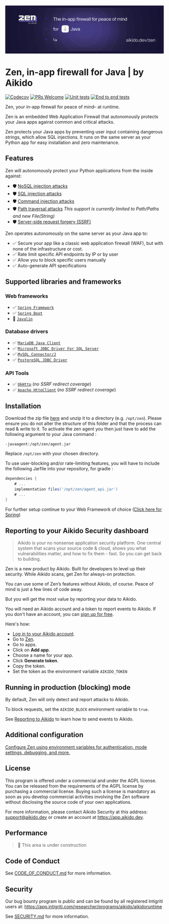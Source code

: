 ![Zen by Aikido for Java](./docs/banner.svg)


# Zen, in-app firewall for Java | by Aikido
[![Codecov](https://img.shields.io/codecov/c/github/AikidoSec/firewall-java?style=flat-square&token=AJK9LU35GY)](https://app.codecov.io/gh/aikidosec/firewall-java)
[![PRs Welcome](https://img.shields.io/badge/PRs-welcome-brightgreen.svg?style=flat-square)](http://makeapullrequest.com)
[![Unit tests](https://github.com/AikidoSec/firewall-java/actions/workflows/gradle-tests.yml/badge.svg)](https://github.com/AikidoSec/firewall-java/actions/workflows/gradle-tests.yml)
[![End to end tests](https://github.com/AikidoSec/firewall-java/actions/workflows/end2end.yml/badge.svg)](https://github.com/AikidoSec/firewall-java/actions/workflows/end2end.yml)

Zen, your in-app firewall for peace of mind– at runtime.

Zen is an embedded Web Application Firewall that autonomously protects your Java apps against common and critical attacks.

Zen protects your Java apps by preventing user input containing dangerous strings, which allow SQL injections. It runs on the same server as your Python app for easy installation and zero maintenance.

## Features

Zen will autonomously protect your Python applications from the inside against:

* 🛡️ [NoSQL injection attacks](https://www.aikido.dev/blog/web-application-security-vulnerabilities)
* 🛡️ [SQL injection attacks](https://www.aikido.dev/blog/the-state-of-sql-injections)
* 🛡️ [Command injection attacks](https://www.aikido.dev/blog/command-injection-in-2024-unpacked)
* 🛡️ [Path traversal attacks](https://owasp.org/www-community/attacks/Path_Traversal) *This support is currently limited to Path/Paths and new File(String)*
* 🛡️ [Server-side request forgery (SSRF)](./docs/ssrf.md)

Zen operates autonomously on the same server as your Java app to:

* ✅ Secure your app like a classic web application firewall (WAF), but with none of the infrastructure or cost.
* ✅ Rate limit specific API endpoints by IP or by user
* ✅ Allow you to block specific users manually
* ✅ Auto-generate API specifications
## Supported libraries and frameworks
### Web frameworks
* ✅ [`Spring Framework`](docs/spring.md)
* ✅ [`Spring Boot`](docs/spring.md)
* 🚧 [`Javalin`](docs/javalin.md)

### Database drivers
* ✅ [`MariaDB Java Client`](https://mvnrepository.com/artifact/org.mariadb.jdbc/mariadb-java-client)
* ✅ [`Microsoft JDBC Driver For SQL Server`](https://mvnrepository.com/artifact/com.microsoft.sqlserver/mssql-jdbc)
* ✅ [`MySQL Connector/J`](https://mvnrepository.com/artifact/com.mysql/mysql-connector-j)
* ✅ [`PostgreSQL JDBC Driver`](https://mvnrepository.com/artifact/org.postgresql/postgresql)

### API Tools
* ✅ [`OkHttp`](https://mvnrepository.com/artifact/com.squareup.okhttp3/okhttp) (*no SSRF redirect coverage*)
* ✅ [`Apache HttpClient`](https://mvnrepository.com/artifact/org.apache.httpcomponents/httpclient) (*no SSRF redirect coverage*)

## Installation

Download the zip file [here](https://github.com/AikidoSec/firewall-java/releases/latest) and unzip it to a directory (e.g. `/opt/zen`).
Please ensure you do not alter the structure of this folder and that the process can read & write to it.
To activate the zen agent you then just have to add the following argument to your Java command :
```
-javaagent:/opt/zen/agent.jar
```
Replace `/opt/zen` with your chosen directory.

To use user-blocking and/or rate-limiting features, you will have to include the following Jarfile into your repository, for gradle :
```gradle
dependencies {
    # ...
    implementation files('/opt/zen/agent_api.jar')
    # ...
}
```
For further setup continue to your Web Framework of choice ([Click here for Spring](./docs/spring.md))

## Reporting to your Aikido Security dashboard

> Aikido is your no nonsense application security platform. One central system that scans your source code & cloud, shows you what vulnerabilities matter, and how to fix them - fast. So you can get back to building.

Zen is a new product by Aikido. Built for developers to level up their security. While Aikido scans, get Zen for always-on protection.

You can use some of Zen’s features without Aikido, of course. Peace of mind is just a few lines of code away.

But you will get the most value by reporting your data to Aikido.

You will need an Aikido account and a token to report events to Aikido. If you don't have an account, you can [sign up for free](https://app.aikido.dev/login).

Here's how:
* [Log in to your Aikido account](https://app.aikido.dev/login).
* Go to [Zen](https://app.aikido.dev/runtime/services).
* Go to apps.
* Click on **Add app**.
* Choose a name for your app.
* Click **Generate token**.
* Copy the token.
* Set the token as the environment variable `AIKIDO_TOKEN`


## Running in production (blocking) mode

By default, Zen will only detect and report attacks to Aikido.

To block requests, set the `AIKIDO_BLOCK` environment variable to `true`.

See [Reporting to Aikido](#reporting-to-your-aikido-security-dashboard) to learn how to send events to Aikido.

## Additional configuration

[Configure Zen using environment variables for authentication, mode settings, debugging, and more.](https://help.aikido.dev/doc/configuration-via-env-vars/docrSItUkeR9)

## License

This program is offered under a commercial and under the AGPL license.
You can be released from the requirements of the AGPL license by purchasing
a commercial license. Buying such a license is mandatory as soon as you
develop commercial activities involving the Zen software without
disclosing the source code of your own applications.

For more information, please contact Aikido Security at this
address: support@aikido.dev or create an account at https://app.aikido.dev.

## Performance
> 🚧 This area is under construction

## Code of Conduct

See [CODE_OF_CONDUCT.md](.github/CODE_OF_CONDUCT.md) for more information.

## Security

Our bug bounty program is public and can be found by all registered Intigriti users at: https://app.intigriti.com/researcher/programs/aikido/aikidoruntime

See [SECURITY.md](.github/SECURITY.md) for more information.
